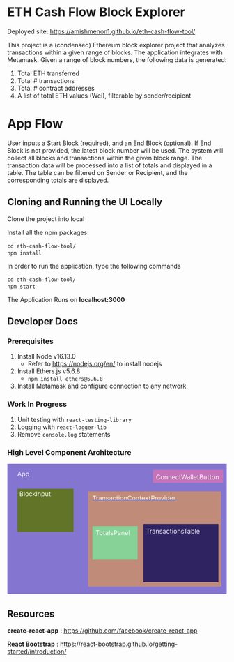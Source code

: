 # ETH Cash Flow Block Explorer

Deployed site: https://amishmenon1.github.io/eth-cash-flow-tool/

This project is a (condensed) Ethereum block explorer project that analyzes transactions within a given range of blocks. The application integrates with Metamask. Given a range of block numbers, the following data is generated:

1. Total ETH transferred
2. Total # transactions
3. Total # contract addresses
4. A list of total ETH values (Wei), filterable by sender/recipient

# App Flow

User inputs a Start Block (required), and an End Block (optional). If End Block is not provided, the latest block number will be used. The system will collect all blocks and transactions within the given block range. The transaction data will be processed into a list of totals and displayed in a table. The table can be filtered on Sender or Recipient, and the corresponding totals are displayed.

## Cloning and Running the UI Locally

Clone the project into local

Install all the npm packages.

```
cd eth-cash-flow-tool/
npm install
```

In order to run the application, type the following commands

```
cd eth-cash-flow-tool/
npm start
```

The Application Runs on **localhost:3000**

## Developer Docs

### Prerequisites

1. Install Node v16.13.0
   - Refer to https://nodejs.org/en/ to install nodejs
2. Install Ethers.js v5.6.8
   - `npm install ethers@5.6.8`
3. Install Metamask and configure connection to any network

### Work In Progress

1. Unit testing with `react-testing-library`
2. Logging with `react-logger-lib`
3. Remove `console.log` statements

### High Level Component Architecture

![](component-architecture-diagram.png)

## Resources

**create-react-app** :
https://github.com/facebook/create-react-app

**React Bootstrap** : https://react-bootstrap.github.io/getting-started/introduction/

```

```
